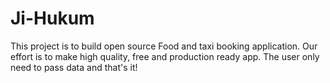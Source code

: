# Ji-Hukum
This project is to build open source Food and taxi booking application. Our effort is to make high quality, free and production ready app. The user only need to pass data and that's it!
